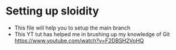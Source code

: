 # Setting up sloidity
- This file will help you to setup the main branch
- This YT tut has helped me in brushing up my knowledge of Git https://www.youtube.com/watch?v=F2DBSH2VoHQ
